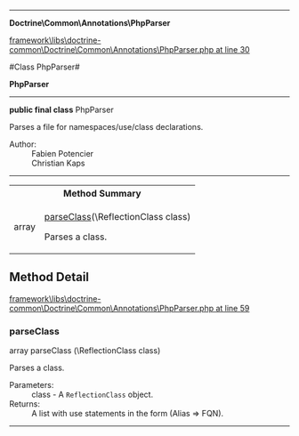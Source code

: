 

- - -

**Doctrine\Common\Annotations\PhpParser**


<a href="https://github.com/JeyDotC/Hirudo/blob/master/framework/libs/doctrine-common/Doctrine/Common/Annotations/PhpParser.php#L30" target='_blank'>framework\libs\doctrine-common\Doctrine\Common\Annotations\PhpParser.php at line 30</a>

#Class PhpParser#

**PhpParser**




- - -

<p><strong>public final  class</strong> <span>PhpParser</span></p>

<div class="comment" id="overview_description"><p>Parses a file for namespaces/use/class declarations.</p></div>

<dl>
<dt>Author:</dt>
<dd>Fabien Potencier <fabien@symfony.com></dd>
<dd>Christian Kaps <christian.kaps@mohiva.com></dd>
</dl>


<hr />

<table id="summary_method">
<tr><th colspan="2">Method Summary</th></tr>
<tr>
<td><span class='k'></span> <span class='nx'>array</span></td>
<td class="description"><p class="name"><a href="#parseclass">parseClass</a>(\ReflectionClass class)</p><p class="description">Parses a class.</p></td>
</tr>
</table>

<h2 id="detail_method">Method Detail</h2>

<a href="https://github.com/JeyDotC/Hirudo/blob/master/framework/libs/doctrine-common/Doctrine/Common/Annotations/PhpParser.php#L59" target='_blank'>framework\libs\doctrine-common\Doctrine\Common\Annotations\PhpParser.php at line 59</a>

<h3 id="parseClass()">parseClass</h3>
<span class='k'></span> <span class='nx'>array</span> <span class='nf'>parseClass</span> (\ReflectionClass class)

<div class="details">
<p>Parses a class.</p><dl>
<dt>Parameters:</dt>
<dd>class - A <code>ReflectionClass</code> object.</dd>
<dt>Returns:</dt>
<dd>A list with use statements in the form (Alias => FQN).</dd>
</dl>

</div>

- - -

